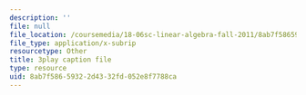 ```yaml
---
description: ''
file: null
file_location: /coursemedia/18-06sc-linear-algebra-fall-2011/8ab7f58659322d4332fd052e8f7788ca_HgC1l_6ySkc.srt
file_type: application/x-subrip
resourcetype: Other
title: 3play caption file
type: resource
uid: 8ab7f586-5932-2d43-32fd-052e8f7788ca
---
```

